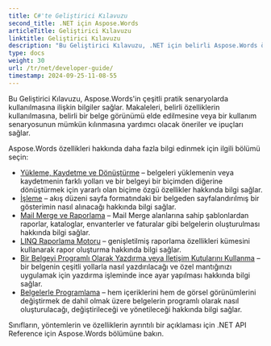 ```yaml
---
title: C#'te Geliştirici Kılavuzu
second_title: .NET için Aspose.Words
articleTitle: Geliştirici Kılavuzu
linktitle: Geliştirici Kılavuzu
description: "Bu Geliştirici Kılavuzu, .NET için belirli Aspose.Words özelliklerini kullanmanıza, belirli bir belge görünümü elde etmenize veya bir kullanım senaryosunu mümkün kılmanıza yardımcı olacak pratik senaryoları ve ipuçlarını açıklar."
type: docs
weight: 30
url: /tr/net/developer-guide/
timestamp: 2024-09-25-11-08-55
---
```


Bu Geliştirici Kılavuzu, Aspose.Words'in çeşitli pratik senaryolarda kullanılmasına ilişkin bilgiler sağlar. Makaleleri, belirli özelliklerin kullanılmasına, belirli bir belge görünümü elde edilmesine veya bir kullanım senaryosunun mümkün kılınmasına yardımcı olacak öneriler ve ipuçları sağlar.

Aspose.Words özellikleri hakkında daha fazla bilgi edinmek için ilgili bölümü seçin:

- [Yükleme, Kaydetme ve Dönüştürme](/words/tr/net/loading-saving-and-converting/) – belgeleri yüklemenin veya kaydetmenin farklı yolları ve bir belgeyi bir biçimden diğerine dönüştürmek için yararlı olan biçime özgü özellikler hakkında bilgi sağlar.
- [İşleme](/words/tr/net/rendering/) – akış düzeni sayfa formatındaki bir belgeden sayfalandırılmış bir gösterimin nasıl alınacağı hakkında bilgi sağlar.
- [Mail Merge ve Raporlama](/words/net/mail-merge-and-reporting/) – Mail Merge alanlarına sahip şablonlardan raporlar, kataloglar, envanterler ve faturalar gibi belgelerin oluşturulması hakkında bilgi sağlar.
- [LINQ Raporlama Motoru](/words/net/linq-reporting-engine/) – genişletilmiş raporlama özellikleri kümesini kullanarak rapor oluşturma hakkında bilgi sağlar.
- [Bir Belgeyi Programlı Olarak Yazdırma veya İletişim Kutularını Kullanma](/words/tr/net/print-a-document-programmatically-or-using-dialogs/) – bir belgenin çeşitli yollarla nasıl yazdırılacağı ve özel mantığınızı uygulamak için yazdırma işleminde ince ayar yapılması hakkında bilgi sağlar.
- [Belgelerle Programlama](/words/tr/net/programming-with-documents/) – hem içeriklerini hem de görsel görünümlerini değiştirmek de dahil olmak üzere belgelerin programlı olarak nasıl oluşturulacağı, değiştirileceği ve yönetileceği hakkında bilgi sağlar.

Sınıfların, yöntemlerin ve özelliklerin ayrıntılı bir açıklaması için .NET API Reference için Aspose.Words bölümüne bakın.
